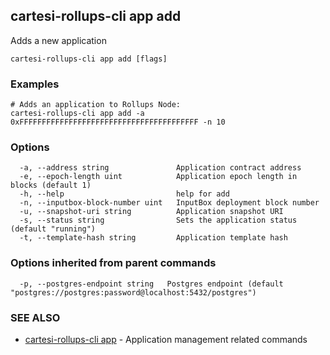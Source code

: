 ## cartesi-rollups-cli app add

Adds a new application

```
cartesi-rollups-cli app add [flags]
```

### Examples

```
# Adds an application to Rollups Node:
cartesi-rollups-cli app add -a 0xFFFFFFFFFFFFFFFFFFFFFFFFFFFFFFFFFFFFFFFF -n 10
```

### Options

```
  -a, --address string               Application contract address
  -e, --epoch-length uint            Application epoch length in blocks (default 1)
  -h, --help                         help for add
  -n, --inputbox-block-number uint   InputBox deployment block number
  -u, --snapshot-uri string          Application snapshot URI
  -s, --status string                Sets the application status (default "running")
  -t, --template-hash string         Application template hash
```

### Options inherited from parent commands

```
  -p, --postgres-endpoint string   Postgres endpoint (default "postgres://postgres:password@localhost:5432/postgres")
```

### SEE ALSO

* [cartesi-rollups-cli app](cartesi-rollups-cli_app.md)	 - Application management related commands

